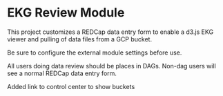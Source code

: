 # EKG Review Module

This project customizes a REDCap data entry form to enable a d3.js EKG viewer and pulling of data files from a GCP bucket.

Be sure to configure the external module settings before use.

All users doing data review should be places in DAGs.  Non-dag users will see a normal REDCap data entry form.

Added link to control center to show buckets